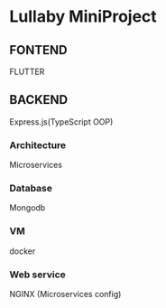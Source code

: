 # Lullaby MiniProject

## FONTEND
FLUTTER

## BACKEND
Express.js(TypeScript OOP)
### Architecture
Microservices
### Database
Mongodb
### VM
docker
### Web service
NGINX (Microservices config)
